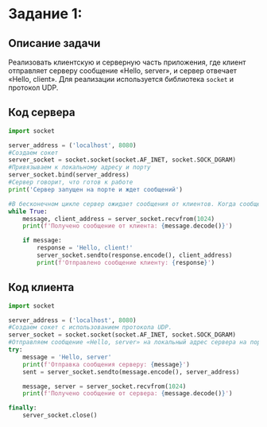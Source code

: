 # Задание 1: 

## Описание задачи

Реализовать клиентскую и серверную часть приложения, где клиент отправляет серверу сообщение «Hello, server», и сервер отвечает «Hello, client». Для реализации используется библиотека `socket` и протокол UDP.

## Код сервера
```python
import socket

server_address = ('localhost', 8080)
#Создаем сокет
server_socket = socket.socket(socket.AF_INET, socket.SOCK_DGRAM)
#Привязываем к локальному адресу и порту
server_socket.bind(server_address)
#Сервер говорит, что готов к работе
print('Сервер запущен на порте и ждет сообщений')

#В бесконечном цикле сервер ожидает сообщения от клиентов. Когда сообщение получено, оно выводится на экран, а сервер отправляет ответ «Hello, client» обратно клиенту.
while True:
    message, client_address = server_socket.recvfrom(1024)
    print(f'Получено сообщение от клиента: {message.decode()}')

    if message:
        response = 'Hello, client!'
        server_socket.sendto(response.encode(), client_address)
        print(f'Отправлено сообщение клиенту: {response}')
```
## Код клиента
```python
import socket

server_address = ('localhost', 8080)
#Создаем сокет с использованием протокола UDP.
server_socket = socket.socket(socket.AF_INET, socket.SOCK_DGRAM)
#Отправляем сообщение «Hello, server» на локальный адрес сервера на порт
try:
    message = 'Hello, server'
    print(f'Отправка сообщения серверу: {message}')
    sent = server_socket.sendto(message.encode(), server_address)

    message, server = server_socket.recvfrom(1024)
    print(f'Получено сообщение от сервера: {message.decode()}')

finally:
    server_socket.close()
```